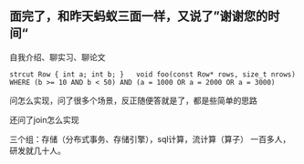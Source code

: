 ## 面完了，和昨天蚂蚁三面一样，又说了”谢谢您的时间“

自我介绍、聊实习、聊论文


```
strcut Row { int a; int b; }   void foo(const Row* rows, size_t nrows)        
WHERE (b >= 10 AND b < 50) AND (a = 1000 OR a = 2000 OR a = 3000) 
```

问怎么实现，问了很多个场景，反正随便答就是了，都是些简单的思路

还问了join怎么实现

三个组：存储（分布式事务、存储引擎），sql计算，流计算（算子）
一百多人，研发就几十人。